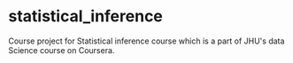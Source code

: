 # statistical_inference
Course project for Statistical inference course which is a part of JHU's data Science course on Coursera.
